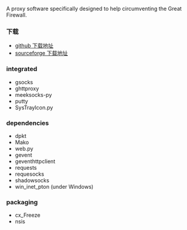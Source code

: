 A proxy software specifically designed to help circumventing the Great Firewall.

### 下载
* <a href="https://github.com/yinghuocho/download/blob/master/firefly-proxy-win-0.2.0.zip?raw=true" target="_blank">github 下载地址</a>
* <a href="https://sourceforge.net/projects/fireflyproxy/files/latest/download" target="_blank">sourceforge 下载地址</a>

### integrated
* gsocks
* ghttproxy
* meeksocks-py
* putty
* SysTrayIcon.py
    
### dependencies
* dpkt
* Mako
* web.py
* gevent
* geventhttpclient
* requests
* requesocks
* shadowsocks
* win_inet_pton (under Windows)
    
### packaging
* cx_Freeze
* nsis
    
